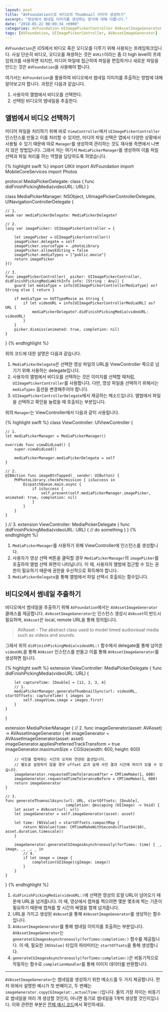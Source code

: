 ```yaml
---
layout: post
title: "AVFoundation으로 비디오의 Thumbnail 이미지 생성하기"
excerpt: "영상에서 썸네일 이미지를 생성하는 방식에 대해 다룹니다."
date: "2018-05-22 00:09:34 +0900"
categories: AVFoundation UIImagePickerController AVAssetImageGenerator
tags: [AVFoundation, UIImagePickerController, AVAssetImageGenerator]
---
```


`AVFoundation`은 iOS에서 비디오 혹은 오디오를 다루기 위해 사용되는 프레임워크입니다. 사실 단순히 비디오, 오디오를 재생하는 것은 `AVKit`이라는 좀 더 high level의 프레임워크를 사용하면 되지만, 미디어 파일에 접근하여 파일을 편집하거나 새로운 파일을 만드는 것은 `AVFoundation`을 사용해야 합니다.

여기서는 `AVFoundation`을 활용하여 비디오에서 썸네일 이미지를 추출하는 방법에 대해 알아보고자 합니다. 과정은 다음과 같습니다.

1. 사용자의 앨범에서 비디오를 선택한다.
2. 선택된 비디오의 썸네일을 추출한다.

## 앨범에서 비디오 선택하기

미디어 파일을 처리하기 위해 바로 `ViewController`에서 `UIImagePickerController` 인스턴스를 만들고 이를 처리할 수 있지만, 미디어 파일 선택은 앱에서 다양한 상황에서 사용될 수 있기 때문에 따로 `Manager`를 생성하여 관리하는 것도 재사용 측면에서 나쁘지 않은 방법입니다. 그래서 저는 여기서 `MediaPickerManager`를 생성하여 이를 파일 선택과 파일 처리를 하는 역할을 담당하도록 하였습니다.


{% highlight swift %}
import UIKit
import AVFoundation
import MobileCoreServices
import Photos

protocol MediaPickerDelegate: class {
    func didFinishPickingMedia(videoURL: URL)
}

class MediaPickerManager: NSObject, UIImagePickerControllerDelegate, UINavigationControllerDelegate {

    // 1.
    weak var mediaPickerDelegate: MediaPickerDelegate?

    // 2.
    lazy var imagePicker: UIImagePickerController = {

        let imagePicker = UIImagePickerController()
        imagePicker.delegate = self
        imagePicker.sourceType = .photoLibrary
        imagePicker.allowsEditing = false
        imagePicker.mediaTypes = ["public.movie"]
        return imagePicker
    }()

    // 3.
    func imagePickerController(_ picker: UIImagePickerController, didFinishPickingMediaWithInfo info: [String : Any]) {
        guard let mediaType = info[UIImagePickerControllerMediaType] as? String else { return }

        if mediaType == kUTTypeMovie as String {
            if let videoURL = info[UIImagePickerControllerMediaURL] as? URL {
                mediaPickerDelegate?.didFinishPickingMedia(videoURL: videoURL)
            }
        }
        picker.dismiss(animated: true, completion: nil)
    }
}
{% endhighlight %}

위의 코드에 대한 설명은 다음과 같습니다.

1. `MediaPickerDelegate`은 선택한 영상 파일의 URL을 ViewController 쪽으로 넘기기 위해 사용하는 delegate입니다.
2. 사용자의 앨범에서 비디오를 선택하는 것은 이미지를 선택할 때처럼, `UIImagePickerController`를 사용합니다. 다만, 영상 파일을 선택하기 위해서는 `mediaTypes` 옵션을 변경해주어야 합니다.
3. `UIImagePickerControllerDelegate`에서 제공하는 메소드입니다. 앨범에서 파일을 선택하고 확인을 눌렀을 때 호출되는 부분입니다.

위의 `Manager`는 ViewController에서 다음과 같이 사용됩니다.

{% highlight swift %}
class ViewController: UIViewController {

    // 1.
    let mediaPickerManager = MediaPickerManager()

    override func viewDidLoad() {
        super.viewDidLoad()

        mediaPickerManager.mediaPickerDelegate = self
    }

    // 2.
    @IBAction func imageBtnTapped(_ sender: UIButton) {
        PHPhotoLibrary.checkPermission { isSuccess in
            DispatchQueue.main.async {
                if isSuccess {
                    self.present(self.mediaPickerManager.imagePicker, animated: true, completion: nil)
                }
            }
        }
    }
}
// 3.
extension ViewController: MediaPickerDelegate {
    func didFinishPickingMedia(videoURL: URL) {
        // do something
    }
}
{% endhighlight %}

1. `MediaPickerManager`를 사용하기 위해 ViewController에 인스턴스를 생성합니다.
2. 사용자가 영상 선택 버튼을 클릭할 경우 `MediaPickerManager`의 `imagePicker`를 호출하여 앨범 선택 화면이 나타납니다. 이 때, 사용자의 앨범에 접근할 수 있는 권한이 필요하기 때문에 권한을 우선적으로 획득해야 합니다.
3. `MediaPickerDelegate`을 통해 앨범에서 파일 선택시 호출되는 함수입니다.


## 비디오에서 썸네일 추출하기

비디오에서 썸네일을 추출하기 위해 `AVFoundation`에서는 `AVAssetImageGenerator` 클래스를 제공합니다. `AVAssetImageGenerator`는 인스턴스 생성시 `AVAsset`이 반드시 필요하며, `AVAsset`은 local, remote URL을 통해 정의됩니다.

> AVAsset - The abstract class used to model timed audiovisual media such as videos and sounds.

그래서 위의 `didFinishPickingMedia(videoURL:)` 함수에서 delegate를 통해 넘어온 `videoURL`을 통해 `AVAsset` 인스턴스를 만들고 이를 통해 `AVAssetImageGenerator`를 생성하면 됩니다.

{% highlight swift %}
extension ViewController: MediaPickerDelegate {
    func didFinishPickingMedia(videoURL: URL) {

        let captureTime: [Double] = [12, 2, 3, 4]
        // 1.
        mediaPickerManager.generateThumbnailSync(url: videoURL, startOffsets: captureTime) { images in
            self.imageView.image = images.first!
        }
    }
}

extension MediaPickerManager {
    // 2.
    func imageGenerator(asset: AVAsset) -> AVAssetImageGenerator {
        let imageGenerator = AVAssetImageGenerator(asset: asset)
        imageGenerator.appliesPreferredTrackTransform = true
        imageGenerator.maximumSize = CGSize(width: 600, height: 600)

        // 사진을 캡쳐하는 시간의 오차와 연관된 옵션입니다.
        // 별도로 설정하지 않을 경우 offset 값과 실제 사진 결과 시간에 차이가 있을 수 있습니다.
        imageGenerator.requestedTimeToleranceAfter = CMTimeMake(1, 600)
        imageGenerator.requestedTimeToleranceBefore = CMTimeMake(1, 600)
        return imageGenerator
    }

    // 3.
    func generateThumnailAsync(url: URL, startOffsets: [Double],
                               completion: @escaping (UIImage) -> Void) {
        let asset = AVAsset(url: url)
        let imageGenerator = self.imageGenerator(asset: asset)

        let time: [NSValue] = startOffsets.compactMap {
            return NSValue(time: CMTimeMakeWithSeconds(Float64($0), asset.duration.timescale))
        }

        imageGenerator.generateCGImagesAsynchronously(forTimes: time) { _, image, _, _, _ in
            // 4.
            if let image = image {
                completion(UIImage(cgImage: image))
            }
        }
    }
}
{% endhighlight %}

1. `didFinishPickingMedia(videoURL:)`에 선택한 영상의 로컬 URL이 넘어오기 때문에 URL을 넘겨줍니다. 이 때, 영상에서 캡쳐를 찍으려면 몇분 몇초에 찍는 기준이 필요하기 때문에 캡쳐를 할 시간의 배열을 함께 넘겨줍니다.
2. URL을 가지고 생성된 `AVAsset`을 통해 `AVAssetImageGenerator`를 생성하는 함수입니다.
3. `AVAssetImageGenerator`를 통해 썸네일 이미지를 호출하는 부분입니다. `AVAssetImageGenerator`는 `generateCGImagesAsynchronously(forTimes:completion:)` 함수를 제공됩니다. 이 때, 필요한 `[NSValue]` 타입의 파라미터는 `startOffsets`을 통해 생성합니다.
4. `generateCGImagesAsynchronously(forTimes:completion:)`은 비동기적으로 작동하는 함수로 `completionHandler`를 통해 이미지 데이터를 반환합니다.

---

`AVAssetImageGenerator`는 썸네일을 생성하기 위한 메소드를 두 가지 제공합니다. 먼저 위에서 설명한 예시가 첫 번째이고, 두 번째는 `imageGenerator.copyCGImage(at:,actualTime:)`입니다. 둘의 가장 차이는 비동기로 썸네일을 여러 개 생성할 것인지, 아니면 동기로 썸네일을 1개씩 생성할 것인지입니다. 이와 관련한 부분은 [전체 예시 코드](https://github.com/hcn1519/AVFoundationFrameCapture)에서 확인하세요.
